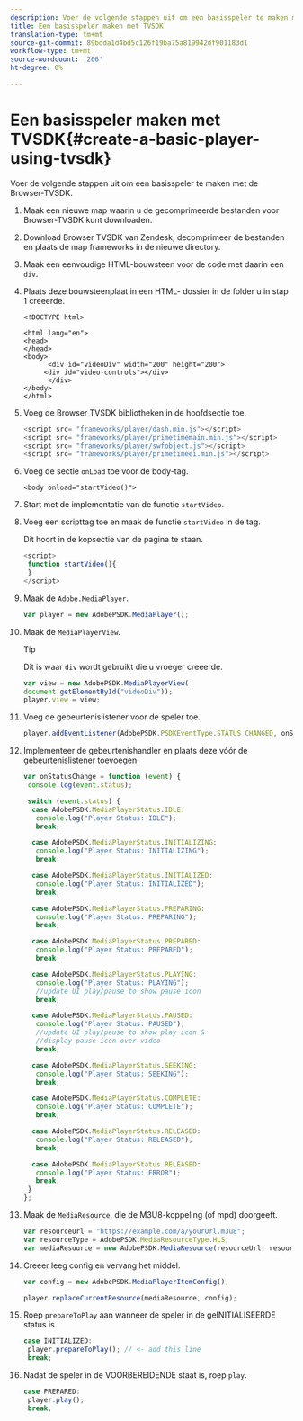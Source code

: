 ```yaml
---
description: Voer de volgende stappen uit om een basisspeler te maken met de Browser-TVSDK.
title: Een basisspeler maken met TVSDK
translation-type: tm+mt
source-git-commit: 89bdda1d4bd5c126f19ba75a819942df901183d1
workflow-type: tm+mt
source-wordcount: '206'
ht-degree: 0%

---
```



# Een basisspeler maken met TVSDK{#create-a-basic-player-using-tvsdk}

Voer de volgende stappen uit om een basisspeler te maken met de Browser-TVSDK.

1. Maak een nieuwe map waarin u de gecomprimeerde bestanden voor Browser-TVSDK kunt downloaden.
1. Download Browser TVSDK van Zendesk, decomprimeer de bestanden en plaats de map frameworks in de nieuwe directory.
1. Maak een eenvoudige HTML-bouwsteen voor de code met daarin een `div`.
1. Plaats deze bouwsteenplaat in een HTML- dossier in de folder u in stap 1 creeerde.

   ```
   <!DOCTYPE html> 
   
   <html lang="en"> 
   <head> 
   </head> 
   <body> 
         <div id="videoDiv" width="200" height="200"> 
        <div id="video-controls"></div> 
         </div> 
   </body> 
   </html>
   ```

1. Voeg de Browser TVSDK bibliotheken in de hoofdsectie toe.

   ```js
   <script src= "frameworks/player/dash.min.js"></script> 
   <script src= "frameworks/player/primetimemain.min.js"></script> 
   <script src= "frameworks/player/swfobject.js"></script> 
   <script src= "frameworks/player/primetimeei.min.js"></script>
   ```

1. Voeg de sectie `onLoad` toe voor de body-tag.

   ```
   <body onload="startVideo()">
   ```

1. Start met de implementatie van de functie `startVideo`.
1. Voeg een scripttag toe en maak de functie `startVideo` in de tag.

   Dit hoort in de kopsectie van de pagina te staan.

   ```js
   <script> 
    function startVideo(){ 
    } 
   </script>
   ```

1. Maak de `Adobe.MediaPlayer`.

   ```js
   var player = new AdobePSDK.MediaPlayer();
   ```

1. Maak de `MediaPlayerView`.

   >[!TIP]
   >
   >Dit is waar `div` wordt gebruikt die u vroeger creeerde.

   ```js
   var view = new AdobePSDK.MediaPlayerView( 
   document.getElementById("videoDiv")); 
   player.view = view;
   ```

1. Voeg de gebeurtenislistener voor de speler toe.

   ```js
   player.addEventListener(AdobePSDK.PSDKEventType.STATUS_CHANGED, onStatusChange);
   ```

1. Implementeer de gebeurtenishandler en plaats deze vóór de gebeurtenislistener toevoegen.

   ```js
   var onStatusChange = function (event) { 
    console.log(event.status); 
   
    switch (event.status) { 
     case AdobePSDK.MediaPlayerStatus.IDLE: 
      console.log("Player Status: IDLE"); 
      break; 
   
     case AdobePSDK.MediaPlayerStatus.INITIALIZING: 
      console.log("Player Status: INITIALIZING"); 
      break; 
   
     case AdobePSDK.MediaPlayerStatus.INITIALIZED: 
      console.log("Player Status: INITIALIZED"); 
      break; 
   
     case AdobePSDK.MediaPlayerStatus.PREPARING: 
      console.log("Player Status: PREPARING"); 
      break; 
   
     case AdobePSDK.MediaPlayerStatus.PREPARED: 
      console.log("Player Status: PREPARED"); 
      break; 
   
     case AdobePSDK.MediaPlayerStatus.PLAYING: 
      console.log("Player Status: PLAYING"); 
      //update UI play/pause to show pause icon 
      break; 
   
     case AdobePSDK.MediaPlayerStatus.PAUSED: 
      console.log("Player Status: PAUSED"); 
      //update UI play/pause to show play icon & 
      //display pause icon over video 
      break; 
   
     case AdobePSDK.MediaPlayerStatus.SEEKING: 
      console.log("Player Status: SEEKING"); 
      break; 
   
     case AdobePSDK.MediaPlayerStatus.COMPLETE: 
      console.log("Player Status: COMPLETE"); 
      break; 
   
     case AdobePSDK.MediaPlayerStatus.RELEASED: 
      console.log("Player Status: RELEASED"); 
      break; 
   
     case AdobePSDK.MediaPlayerStatus.RELEASED: 
      console.log("Player Status: ERROR"); 
      break; 
    } 
   }; 
   ```

1. Maak de `MediaResource`, die de M3U8-koppeling (of mpd) doorgeeft.

   ```js
   var resourceUrl = "https://example.com/a/yourUrl.m3u8"; 
   var resourceType = AdobePSDK.MediaResourceType.HLS; 
   var mediaResource = new AdobePSDK.MediaResource(resourceUrl, resourceType, null, false);
   ```

1. Creeer leeg config en vervang het middel.

   ```js
   var config = new AdobePSDK.MediaPlayerItemConfig(); 
   
   player.replaceCurrentResource(mediaResource, config);
   ```

1. Roep `prepareToPlay` aan wanneer de speler in de geINITIALISEERDE status is.

   ```js
   case INITIALIZED: 
    player.prepareToPlay(); // <- add this line 
    break;
   ```

1. Nadat de speler in de VOORBEREIDENDE staat is, roep `play`.

   ```js
   case PREPARED: 
    player.play(); 
    break;
   ```

